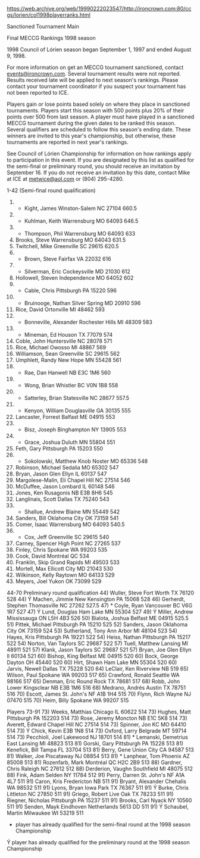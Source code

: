 https://web.archive.org/web/19990222023547/http://ironcrown.com:80/ccgs/lorien/col1998playerranks.html

Sanctioned Tournament Main

Final MECCG Rankings
1998 season

1998 Council of Lórien season began September 1, 1997
and ended August 9, 1998.

For more information on get an MECCG tournament sanctioned, contact events@ironcrown.com. Several tournament results were not reported. Results received late will be applied to next season's rankings. Please contact your tournament coordinator if you suspect your tournament has not been reported to ICE.

Players gain or lose points based solely on where they place in sanctioned tournaments. Players start this season with 500 points plus 20% of their points over 500 from last season. A player must have played in a sanctioned MECCG tournament during the given dates to be ranked this season. Several qualifiers are scheduled to follow this season's ending date. These winners are invited to this year's championship, but otherwise, these tournaments are reported in next year's rankings.

See Council of Lórien Championship for information on how rankings apply to participation in this event. If you are designated by this list as qualified for the semi-final or preliminary round, you should receive an invitation by September 16. If you do not receive an invitation by this date, contact Mike at ICE at metwice@aol.com or (804) 295-4280.

1-42 (Semi-final round qualification)
 

1) * Kight, James Winston-Salem NC 27104 660.5
2) * Kuhlman, Keith Warrensburg MO 64093 646.5
3) * Thompson, Phil Warrensburg MO 64093 633
4) Brooks, Steve Warrensburg MO 64043 631.5
5) Twitchell, Mike Greenville SC 29615 620.5
6) * Brown, Steve Fairfax VA 22032 616
7) * Silverman, Eric Cockeysville MD 21030 612
8) Hollowell, Steven Independence MO 64052 602
9) * Cable, Chris Pittsburgh PA 15220 596
9) * Bruinooge, Nathan Silver Spring MD 20910 596
11) Rice, David Ortonville MI 48462 593
12) * Bonneville, Alexander Rochester Hills MI 48309 583
13) * Mineman, Ed Houson TX 77079 574
14) Coble, John Huntersville NC 28078 571
15) Rice, Michael Owosso MI 48867 569
16) Williamson, Sean Greenville SC 29615 562
17) Umphlett, Randy New Hope MN 55428 561
18) * Rae, Dan Hanwell NB E3C 1M6 560
19) * Wong, Brian Whistler BC V0N 1B8 558
20) * Satterley, Brian Statesville NC 28677 557.5
21) * Kenyon, William Douglasville GA 30135 555
22) Lancaster, Forrest Balfast ME 04915 553
22) * Bisz, Joseph Binghampton NY 13905 553
24) * Grace, Joshua Duluth MN 55804 551
25) Feth, Gary Pittsburgh PA 15203 550
26) * Sokolowski, Matthew Knob Noster MO 65336 548
27) Robinson, Michael Sedalia MO 65302 547
27) Bryan, Jason Glen Ellyn IL 60137 547
29) Margolese-Malin, Eli Chapel Hill NC 27514 546
29) McDuffee, Jason Lombard IL 60148 546
31) Jones, Ken Rusagonis NB E3B 8H6 545
32) Langlinais, Scott Dallas TX 75240 543
33) * Shallue, Andrew Blaine MN 55449 542
34) Sanders, Bill Oklahoma City OK 73159 541
35) Comer, Isaac Warrensburg MO 64093 540.5
36) * Cox, Jeff Greenville SC 29615 540
37) Carney, Spencer High Point NC 27265 537
38) Finley, Chris Spokane WA 99203 535
39) Cook, David Montréal QC 534
40) Franklin, Skip Grand Rapids MI 49503 533
41) Mortell, Max Ellicott City MD 21043 530
42) Wilkinson, Kelly Raytown MO 64133 529
42) Meyers, Joel Yukon OK 73099 529
 

44-70 Preliminary round qualification
44) Wuller, Steve Fort Worth TX 76120 528
44) Ý Machen, Jimmie New Kensington PA 15068 528
46) Gerherdt, Stephen Thomasville NC 27262 527.5
47) * Coyle, Ryan Vancouver BC V6G 1R7 527
47) Ý Lund, Douglas Ham Lake MN 55304 527
49) Ý Miller, Andrew Mississauga ON L5H 4B3 526
50) Bialota, Joshua Belfast ME 04915 525.5
51) Pittek, Michael Pittsburgh PA 15210 525
52) Sanders, Jason Oklahoma City OK 73159 524
53) Sutherland, Tony Ann Arbor MI 48104 523
54) Hayes, Kris Pittsburgh PA 19221 522
54) Heiss, Nathan Pittsburgh PA 15217 522
54) Norton, Van Taylors SC 29687 522
57) Tuell, Matthew Lansing MI 48911 521
57) Klank, Jason Taylors SC 29687 521
57) Bryan, Joe Glen Ellyn Il 60134 521
60) Bishop, King Belfast ME 04915 520
60) Bock, George Dayton OH 45440 520
60) Hirt, Shawn Ham Lake MN 55304 520
60) Jarvis, Newell Dallas TX 75228 520
64) LeClair, Ken Riverview NB 519
65) Wilson, Paul Spokane WA 99203 517
65) Crawford, Ronald Seattle WA 98166 517
65) Denman, Eric Round Rock TX 78681 517
68) Robb, John Lower Kingsclear NB E3B 1M6 516
68) Medrano, Andrés Austin TX 78751 516
70) Escott, James St. John's NF A1B 1H4 515
70) Flynn, Rich Wayne NJ 07470 515
70) Heim, Billy Spokane WA 99207 515
 
 

Players 73-91
73) Weeks, Matthias Chicago IL 60622 514
73) Hughes, Matt Pittsburgh PA 152203 514
73) Rose, Jeremy Moncton NB E1C 5K8 514
73) Averett, Edward Chapel Hill NC 27514 514
73) Spinner, Jon KC MO 64410 514
73) Ý Chick, Kevin E3B 1N8 514
73) Oxford, Larry Belgrade MT 59714 514
73) Pecchioli, Joel Lakewood NJ 18701 514
81) * Lemanski, Demetrius East Lansing MI 48823 513
81) Gorski, Gary Pittsburgh PA 15228 513
81) Kenefick, Bill Tampa FL 33704 513
81) Berry, Gene Union City CA 94587 513
81) Walker, Joe Piscataway NJ 08854 513
81) * Lanphear, Tom Phoenix AZ 85008 513
81) Rozenfarb, Mark Montréal QC H2C 2B9 513
88) Gardner, Chris Raleigh NC 27612 512
88) Derderion, Vaughn Southfield MI 48075 512
88) Fink, Adam Selden NY 11784 512
91) Perry, Darren St. John's NF A1A 4L7 511
91) Caron, Kris Fredericton NB 511
91) Bryant, Alexander Chehalis WA 98532 511
91) Lyons, Bryan Iowa Park TX 76367 511
91) Ý Burke, Chris Littleton NC 27850 511
91) Griego, Robert Live Oak TX 78233 511
91) Riegner, Nicholas Pittsburgh PA 15237 511
91) Brooks, Carl Nyack NY 10560 511
91) Senden, Mayk Eindhoven Netherlands 5613 DD 511
91) Ý Schaubel, Martin Milwaukee WI 53219 511
* player has already qualified for the semi-final round at the 1998 season Championship

Ý player has already qualified for the preliminary round at the 1998 season Championship

